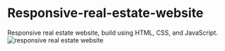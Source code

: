 # Responsive-real-estate-website
Responsive real estate website,  build using HTML, CSS, and JavaScript.
![responsive real estate website](https://user-images.githubusercontent.com/112273896/203510280-142f785b-079d-41c8-accf-8cb9fb62fda6.jpg)
